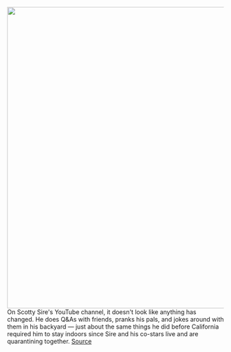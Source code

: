 <img src='https://cdn.vox-cdn.com/thumbor/Q_4DlXpcXXwwomKz_t0b9lcejEc=/0x0:1704x874/1200x800/filters:focal(716x301:988x573)/cdn.vox-cdn.com/uploads/chorus_image/image/66558575/Screen_Shot_2020_03_26_at_10.05.25_AM.0.png' width='700px' /><br/>
On Scotty Sire's YouTube channel, it doesn't look like anything has changed. He does Q&As with friends, pranks his pals, and jokes around with them in his backyard — just about the same things he did before California required him to stay indoors since Sire and his co-stars live and are quarantining together.
<a href='https://www.theverge.com/2020/3/26/21189266/youtube-creators-coronavirus-pandemic-vlog-upload-content'> Source <a/>